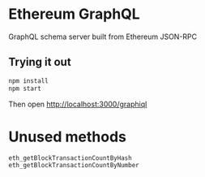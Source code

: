 # Ethereum GraphQL

GraphQL schema server built from Ethereum JSON-RPC

## Trying it out

```bash
npm install
npm start
```

Then open [http://localhost:3000/graphiql](http://localhost:3000/graphiql)


# Unused methods
```
eth_getBlockTransactionCountByHash
eth_getBlockTransactionCountByNumber
```
